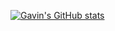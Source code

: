[![Gavin's GitHub stats](https://github-readme-stats.vercel.app/api?username=Gavin-ZYX&hide=prs,contribs&show_icons=true&icon_color=fff&bg_color=30,00AAFA,45CAFE&title_color=fff&text_color=fff)](https://github.com/anuraghazra/github-readme-stats)
